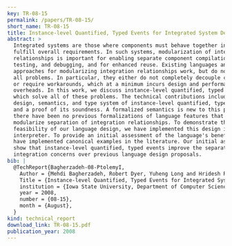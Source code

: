 ```yaml
---
key: TR-08-15
permalink: /papers/TR-08-15/
short_name: TR-08-15
title: Instance-level Quantified, Typed Events for Integrated System Design
abstract: >
  Integrated systems are those where components must behave together in order to
  fulfill overall requirements. In such systems, modularization of integration
  relationships is important for enabling separate component compilation,
  testing, and debugging, and for enhanced reuse. Existing languages and
  approaches for modularizing integration relationships work, but do not solve
  all problems. In particular, they either do not completely decouple components
  or require workarounds, which at a minimum incurs design and performance
  overheads. In this work, we discuss instance-level quantified, typed events,
  which solve all of these problems. The technical contributions include: the
  design, semantics, and type system of instance-level quantified, typed events
  and a proof of its soundness. A formalized semantics is new to this paper, as
  there have been no previous formalizations of language features that aim to
  modularize separation of integration relationships. To demonstrate the
  feasibility of our language design, we have implemented this design in an
  interpreter. To provide an initial assessment of the language's benefits, we
  have implemented canonical examples in the literature. Our initial assessments
  show that instance-level quantified, typed events improve the separation of
  integration concerns over previous language design proposals.
bib: |
  @TechReport{Bagherzadeh-08-PtolemyI,
    Author = {Mehdi Bagherzadeh, Robert Dyer, Yuheng Long and Hridesh Rajan},
    Title = {Instance-level Quantified, Typed Events for Integrated System Design},
    institution = {Iowa State University, Department of Computer Science},
    year = 2008,
    number = {08-15},
    month = {August},
  }
kind: technical_report
download_link: TR-08-15.pdf
publication_year: 2008
---
```

